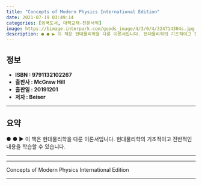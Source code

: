 ```yaml
---
title: "Concepts of Modern Physics International Edition"
date: 2021-07-19 03:49:14
categories: [외국도서, 대학교재-전문서적]
image: https://bimage.interpark.com/goods_image/4/3/0/4/324714304s.jpg
description: ● ● ▶ 이 책은 현대물리학을 다룬 이론서입니다. 현대물리학의 기초적이고 전반적인 내용을 학습할 수 있습니다.
---
```


## **정보**

- **ISBN : 9791132102267**
- **출판사 : McGraw Hill**
- **출판일 : 20191201**
- **저자 : Beiser**

------



## **요약**

●  ●  ▶ 이 책은 현대물리학을 다룬 이론서입니다. 현대물리학의 기초적이고 전반적인 내용을 학습할 수 있습니다.

------



------


Concepts of Modern Physics International Edition 

------


